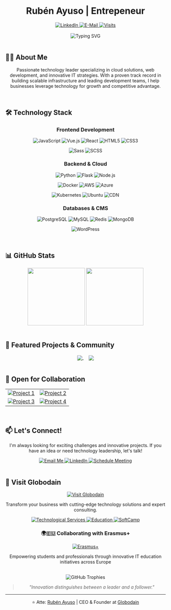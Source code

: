 <h1 align="center">Rubén Ayuso | Entrepeneur</h1>

<div align="center">
  <a href="https://www.linkedin.com/in/ruben-ayuso">
    <img src="https://img.shields.io/badge/linked-in-369?style=flat-square&logo=linkedin&logoColor=white&color=blue" alt="LinkedIn">
  </a>
  <a href="mailto:ruben@globodain.com">
    <img src="https://img.shields.io/badge/email-reveal-2a8?style=flat-square&logo=gmail&logoColor=white" alt="E-Mail">
  </a>
  <a href="https://github.com/ceoweggo">
    <img src="https://komarev.com/ghpvc/?username=novatorem&logo=GitHub&label=github%20visits&color=336699&logoColor=white&style=flat-square" alt="Visits">
  </a>
</div>

<br>

<div align="center">
  <img src="https://readme-typing-svg.demolab.com?font=Fira+Code&size=22&duration=3000&pause=1000&color=36BCF7FF&center=true&vCenter=true&width=500&lines=Focus+on+develop+Globodain;IT+entrepeneur;Full+Stack+Developer;Problem+Solver;Innovation+Leader" alt="Typing SVG" />
</div>

<br>

## 👨‍💻 About Me

<div align="center">
  <p>
    Passionate technology leader specializing in cloud solutions, web development, and innovative IT strategies. With a proven track record in building scalable infrastructure and leading development teams, I help businesses leverage technology for growth and competitive advantage.
  </p>
</div>

<br>

## 🛠️ Technology Stack

<div align="center">
  
  ### Frontend Development
  
  <p>
    <img src="https://img.shields.io/badge/JavaScript-F7DF1E?style=for-the-badge&logo=javascript&logoColor=black" alt="JavaScript" />
    <img src="https://img.shields.io/badge/Vue.js-35495E?style=for-the-badge&logo=vue.js&logoColor=4FC08D" alt="Vue.js" />
    <img src="https://img.shields.io/badge/React-20232A?style=for-the-badge&logo=react&logoColor=61DAFB" alt="React" />
    <img src="https://img.shields.io/badge/HTML5-E34F26?style=for-the-badge&logo=html5&logoColor=white" alt="HTML5" />
    <img src="https://img.shields.io/badge/CSS3-1572B6?style=for-the-badge&logo=css3&logoColor=white" alt="CSS3" />
  </p>
  <p>
    <img src="https://img.shields.io/badge/Sass-CC6699?style=for-the-badge&logo=sass&logoColor=white" alt="Sass" />
    <img src="https://img.shields.io/badge/SCSS-CC6699?style=for-the-badge&logo=sass&logoColor=white" alt="SCSS" />
  </p>

  ### Backend & Cloud
  
  <p>
    <img src="https://img.shields.io/badge/Python-3776AB?style=for-the-badge&logo=python&logoColor=white" alt="Python" />
    <img src="https://img.shields.io/badge/Flask-000000?style=for-the-badge&logo=flask&logoColor=white" alt="Flask" />
    <img src="https://img.shields.io/badge/Node.js-43853D?style=for-the-badge&logo=node.js&logoColor=white" alt="Node.js" />
  </p>
  <p>
    <img src="https://img.shields.io/badge/Docker-2496ED?style=for-the-badge&logo=docker&logoColor=white" alt="Docker" />
    <img src="https://img.shields.io/badge/AWS-232F3E?style=for-the-badge&logo=amazon-aws&logoColor=white" alt="AWS" />
    <img src="https://img.shields.io/badge/Azure-0089D6?style=for-the-badge&logo=microsoft-azure&logoColor=white" alt="Azure" />
  </p>
  <p>
    <img src="https://img.shields.io/badge/Kubernetes-326CE5?style=for-the-badge&logo=kubernetes&logoColor=white" alt="Kubernetes" />
    <img src="https://img.shields.io/badge/Ubuntu-E95420?style=for-the-badge&logo=ubuntu&logoColor=white" alt="Ubuntu" />
    <img src="https://img.shields.io/badge/CDN-F38020?style=for-the-badge&logo=cloudflare&logoColor=white" alt="CDN" />
  </p>

  ### Databases & CMS
  
  <p>
    <img src="https://img.shields.io/badge/PostgreSQL-316192?style=for-the-badge&logo=postgresql&logoColor=white" alt="PostgreSQL" />
    <img src="https://img.shields.io/badge/MySQL-4479A1?style=for-the-badge&logo=mysql&logoColor=white" alt="MySQL" />
    <img src="https://img.shields.io/badge/Redis-DC382D?style=for-the-badge&logo=redis&logoColor=white" alt="Redis" />
    <img src="https://img.shields.io/badge/MongoDB-4EA94B?style=for-the-badge&logo=mongodb&logoColor=white" alt="MongoDB" />
  </p>
  <p>
    <img src="https://img.shields.io/badge/WordPress-21759B?style=for-the-badge&logo=wordpress&logoColor=white" alt="WordPress" />
  </p>
</div>

<br>

## 📊 GitHub Stats

<div align="center">
  <img height="180em" src="https://github-readme-stats.vercel.app/api?username=ceoweggo&show_icons=true&theme=tokyonight&include_all_commits=true&count_private=true"/>
  <img height="180em" src="https://github-readme-stats.vercel.app/api/top-langs/?username=ceoweggo&layout=compact&langs_count=7&theme=tokyonight"/>
</div>

<br>

## 🌟 Featured Projects & Community

<div align="center">
  <a href="https://github.com/ceoweggo/Corebrain">
    <img align="center" src="https://github-readme-stats.vercel.app/api/pin/?username=ceoweggo&repo=corebrain&theme=tokyonight" />
  </a>
  &nbsp;&nbsp;&nbsp;
  <a href="https://github.com/Globodain">
    <img align="center" src="https://github-readme-stats.vercel.app/api/pin/?username=globodain&repo=Globodain&theme=tokyonight" />
  </a>
</div>

<br>

## 🤝 Open for Collaboration

<div align="center">
  <table>
    <tr>
      <td>
        <a href="https://github.com/ceoweggo/open-collab-1">
          <img src="https://img.shields.io/badge/Microservices_Architecture-2ea44f?style=for-the-badge" alt="Project 1"/>
        </a>
      </td>
      <td>
        <a href="https://github.com/ceoweggo/open-collab-2">
          <img src="https://img.shields.io/badge/Cloud_Infrastructure_Optimization-1F6FEB?style=for-the-badge" alt="Project 2"/>
        </a>
      </td>
    </tr>
    <tr>
      <td>
        <a href="https://github.com/ceoweggo/open-collab-3">
          <img src="https://img.shields.io/badge/AI_Implementation_Strategies-A371F7?style=for-the-badge" alt="Project 3"/>
        </a>
      </td>
      <td>
        <a href="https://github.com/ceoweggo/open-collab-4">
          <img src="https://img.shields.io/badge/Cybersecurity_Best_Practices-E95420?style=for-the-badge" alt="Project 4"/>
        </a>
      </td>
    </tr>
  </table>
</div>

<br>

## 📫 Let's Connect!

<div align="center">
  <p>I'm always looking for exciting challenges and innovative projects. If you have an idea or need technology leadership, let's talk!</p>
  
  <a href="mailto:ruben@globodain.com">
    <img src="https://img.shields.io/badge/Email_Me-D14836?style=for-the-badge&logo=gmail&logoColor=white" alt="Email Me"/>
  </a>
  <a href="https://www.linkedin.com/in/ruben-ayuso">
    <img src="https://img.shields.io/badge/Connect_on_LinkedIn-0077B5?style=for-the-badge&logo=linkedin&logoColor=white" alt="LinkedIn"/>
  </a>
  <a href="https://outlook.office.com/bookwithme/user/8bbc4917c735493cb7e469f1b2022986@globodain.com/meetingtype/qRU3qIJaD0m_eNWClqYlkA2?bookingcode=524e4fb7-61a0-46b2-b641-ff06c06c9f6c&anonymous&ep=mlink">
    <img src="https://img.shields.io/badge/Schedule_a_Meeting-4285F4?style=for-the-badge&logo=google-calendar&logoColor=white" alt="Schedule Meeting"/>
  </a>
</div>

<br>

## 🚀 Visit Globodain

<div align="center">
  <a href="https://www.globodain.com">
    <img src="https://img.shields.io/badge/Discover_Innovative_IT_Solutions-FF6C37?style=for-the-badge&logo=internetexplorer&logoColor=white" alt="Visit Globodain"/>
  </a>
  
  <p>Transform your business with cutting-edge technology solutions and expert consulting.</p>
  
  <a href="https://globodain.com/en-us/services/technological-infrastructure">
    <img src="https://img.shields.io/badge/Cloud_Services-232F3E?style=for-the-badge&logo=amazon-aws&logoColor=white" alt="Technological Services"/>
  </a>
  <a href="https://globodain.com/en-us/education">
    <img src="https://img.shields.io/badge/Education_Programs-2E9FED?style=for-the-badge&logo=erasmus&logoColor=white" alt="Education"/>
  </a>
  <a href="https://softcamp.eu">
    <img src="https://img.shields.io/badge/SoftCamp_EU-8A2BE2?style=for-the-badge&logo=dev.to&logoColor=white" alt="SoftCamp"/>
  </a>
  
</div>
<div align="center">
  <h3>🌍🇪🇺 Collaborating with Erasmus+</h3>
  <a href="[https://globodain.com/en-us/education](https://globodain.com/en-us/education/partnership)">
    <img src="https://img.shields.io/badge/Erasmus+_Partner-004494?style=for-the-badge&logo=european-union&logoColor=white" alt="Erasmus+"/>
  </a>
  <p>Empowering students and professionals through innovative IT education initiatives across Europe</p>
</div>

<br>

<div align="center">
  <img src="https://github-profile-trophy.vercel.app/?username=ceoweggo&theme=tokyonight&no-frame=true&no-bg=false&margin-w=4&row=1" alt="GitHub Trophies">
</div>

<div align="center">
  <blockquote>
    <p><i>"Innovation distinguishes between a leader and a follower."</i></p>
  </blockquote>
</div>

---

<div align="center">
  ⭐️ Atte: <a href="https://github.com/ceoweggo">Rubén Ayuso</a> | CEO & Founder at <a href="https://www.globodain.com">Globodain</a>
</div>
